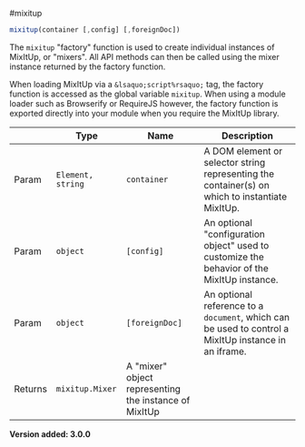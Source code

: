 #mixitup

```js
mixitup(container [,config] [,foreignDoc])
```

The `mixitup` "factory" function is used to create individual instances
of MixItUp, or "mixers". All API methods can then be called using the
mixer instance returned by the factory function.

When loading MixItUp via a `&lsaquo;script%rsaquo;` tag, the factory function is accessed
as the global variable `mixitup`. When using a module loader such as Browserify
or RequireJS however, the factory function is exported directly into your module
when you require the MixItUp library.

|   |Type | Name | Description
|---|--- | --- | ---
|Param   |`Element, string` | `container` | A DOM element or selector string representing the container(s) on which to instantiate MixItUp.
|Param   |`object` | `[config]` | An optional "configuration object" used to customize the behavior of the MixItUp instance.
|Param   |`object` | `[foreignDoc]` | An optional reference to a `document`, which can be used to control a MixItUp instance in an iframe.
|Returns |`mixitup.Mixer` | A "mixer" object representing the instance of MixItUp

**Version added: 3.0.0**
